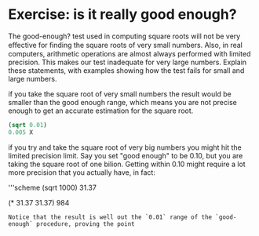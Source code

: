 # Exercise: is it really good enough?
The good-enough? test used in computing
square roots will not be very eﬀective for ﬁnding the square
roots of very small numbers. Also, in real computers, arithmetic 
operations are almost always performed with limited precision. 
This makes our test inadequate for very large numbers.
Explain these statements, with examples showing
how the test fails for small and large numbers.

if you take the square root of very small numbers the result would be smaller than the good enough range, which means you are not precise enough to get an accurate estimation for the square root.
```scheme
(sqrt 0.01)
0.005 X
```

if you try and take the square root of very big numbers you might hit the limited precision limit. Say you set "good enough" to be 0.10, but you are taking the square root of one bilion. Getting within 0.10 might require a lot more precision that you actually have, in fact:

'''scheme
(sqrt 1000)
31.37

(* 31.37 31.37)
984
```
Notice that the result is well out the `0.01` range of the `good-enough` procedure, proving the point